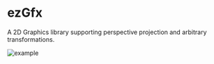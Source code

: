 # ezGfx
A 2D Graphics library supporting perspective projection and arbitrary transformations.

![example](docs/readme/example.gif)